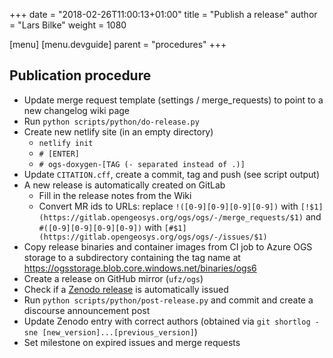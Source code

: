 +++
date = "2018-02-26T11:00:13+01:00"
title = "Publish a release"
author = "Lars Bilke"
weight = 1080

[menu]
  [menu.devguide]
    parent = "procedures"
+++

## Publication procedure

- Update merge request template (settings / merge_requests) to point to a new changelog wiki page
- Run `python scripts/python/do-release.py`
- Create new netlify site (in an empty directory)
  <!-- vale off -->
  - `netlify init`
  - `# [ENTER]`
  - `# ogs-doxygen-[TAG (- separated instead of .)]`
  <!-- vale on -->
- Update `CITATION.cff`, create a commit, tag and push (see script output)
- A new release is automatically created on GitLab
  - Fill in the release notes from the Wiki
  - Convert MR ids to URLs: replace `!([0-9][0-9][0-9][0-9])` with `[!$1](https://gitlab.opengeosys.org/ogs/ogs/-/merge_requests/$1)` and `#([0-9][0-9][0-9][0-9])` with `[#$1](https://gitlab.opengeosys.org/ogs/ogs/-/issues/$1)`
- Copy release binaries and container images from CI job to Azure OGS storage to a subdirectory containing the tag name at <https://ogsstorage.blob.core.windows.net/binaries/ogs6>
- Create a release on GitHub mirror (`ufz/ogs`)
- Check if a [Zenodo release](https://zenodo.org/account/settings/github/repository/ufz/ogs#) is automatically issued
- Run `python scripts/python/post-release.py` and commit and create a discourse announcement post
- Update Zenodo entry with correct authors (obtained via `git shortlog -sne [new_version]...[previous_version]`)
- Set milestone on expired issues and merge requests
